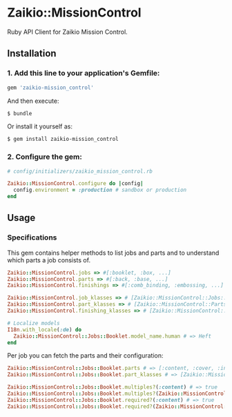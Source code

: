 # Zaikio::MissionControl

Ruby API Client for Zaikio Mission Control.

## Installation

### 1. Add this line to your application's Gemfile:

```ruby
gem 'zaikio-mission_control'
```

And then execute:
```bash
$ bundle
```

Or install it yourself as:
```bash
$ gem install zaikio-mission_control
```

### 2. Configure the gem:

```rb
# config/initializers/zaikio_mission_control.rb

Zaikio::MissionControl.configure do |config|
  config.environment = :production # sandbox or production
end
```

## Usage

### Specifications

This gem contains helper methods to list jobs and parts and to understand which parts a job consists of.

```rb
Zaikio::MissionControl.jobs => #[:booklet, :box, ...]
Zaikio::MissionControl.parts => #[:back, :base, ...]
Zaikio::MissionControl.finishings => #[:comb_binding, :embossing, ...]

Zaikio::MissionControl.job_klasses => # [Zaikio::MissionControl::Jobs::Booklet, Zaikio::MissionControl::Jobs::Box, ...]
Zaikio::MissionControl.part_klasses => # [Zaikio::MissionControl::Parts::Back, Zaikio::MissionControl::Parts::Base, ...]
Zaikio::MissionControl.finishing_klasses => # [Zaikio::MissionControl::Finishings::CombBinding, Zaikio::MissionControl::Finishings::Embossing, ...]

# Localize models
I18n.with_locale(:de) do
  Zaikio::MissionControl::Jobs::Booklet.model_name.human # => Heft
end
```

Per job you can fetch the parts and their configuration:

```rb
Zaikio::MissionControl::Jobs::Booklet.parts # => [:content, :cover, :insert, :outsert]
Zaikio::MissionControl::Jobs::Booklet.part_klasses # => [Zaikio::MissionControl::Parts::Content, ...]

Zaikio::MissionControl::Jobs::Booklet.multiples?(:content) # => true
Zaikio::MissionControl::Jobs::Booklet.multiples?(Zaikio::MissionControl::Parts::Content) # => true
Zaikio::MissionControl::Jobs::Booklet.required?(:content) # => true
Zaikio::MissionControl::Jobs::Booklet.required?(Zaikio::MissionControl::Parts::Content) # => true
```
